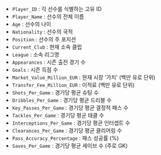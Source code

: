 
- `Player_ID` : 각 선수를 식별하는 고유 ID  
- `Player_Name` : 선수의 전체 이름  
- `Age` : 선수의 나이  
- `Nationality` : 선수의 국적  
- `Position` : 선수의 주 포지션  
- `Current_Club` : 현재 소속 클럽  
- `League` : 소속 리그명  
- `Appearances` : 시즌 출전 경기 수  
- `Goals` : 시즌 득점 수  
- `Market_Value_Million_EUR` : 현재 시장 '가치' (백만 유로 단위)  
- `Transfer_Fee_Million_EUR` : 이적료 (백만 유로 단위)  
- `Shots_Per_Game` : 경기당 평균 슈팅 수  
- `Dribbles_Per_Game` : 경기당 평균 드리블 수  
- `Key_Passes_Per_Game` : 경기당 평균 결정적 패스 수  
- `Tackles_Per_Game` : 경기당 평균 태클 수  
- `Interceptions_Per_Game` : 경기당 평균 인터셉트 수  
- `Clearances_Per_Game` : 경기당 평균 클리어링 수  
- `Pass_Accuracy_Percentage` : 패스 성공률 (%)  
- `Saves_Per_Game` : 경기당 평균 세이브 수 (주로 GK)  
